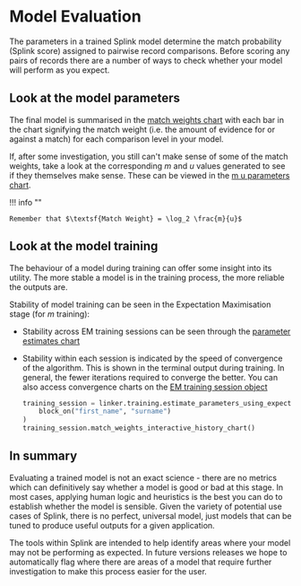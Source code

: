 # Model Evaluation

The parameters in a trained Splink model determine the match probability (Splink score) assigned to pairwise record comparisons. Before scoring any pairs of records there are a number of ways to check whether your model will perform as you expect.

## Look at the model parameters

The final model is summarised in the [match weights chart](../../charts/match_weights_chart.ipynb) with each bar in the chart signifying the match weight (i.e. the amount of evidence for or against a match) for each comparison level in your model.

If, after some investigation, you still can't make sense of some of the match weights, take a look at the corresponding $m$ and $u$ values generated to see if they themselves make sense. These can be viewed in the [m u parameters chart](../../charts/m_u_parameters_chart.ipynb).

!!! info ""

    Remember that $\textsf{Match Weight} = \log_2 \frac{m}{u}$


## Look at the model training

The behaviour of a model during training can offer some insight into its utility. The more stable a model is in the training process, the more reliable the outputs are.

Stability of model training can be seen in the Expectation Maximisation stage (for $m$ training):

- Stability across EM training sessions can be seen through the [parameter estimates chart](../../charts/parameter_estimate_comparisons_chart.ipynb)

- Stability within each session is indicated by the speed of convergence of the algorithm. This is shown in the terminal output during training. In general, the fewer iterations required to converge the better.  You can also access convergence charts on the [EM training session object](../../api_docs/em_training_session.md)

    ```python
    training_session = linker.training.estimate_parameters_using_expectation_maximisation(
        block_on("first_name", "surname")
    )
    training_session.match_weights_interactive_history_chart()
    ```



## In summary

Evaluating a trained model is not an exact science - there are no metrics which can definitively say whether a model is good or bad at this stage. In most cases, applying human logic and heuristics is the best you can do to establish whether the model is sensible. Given the variety of potential use cases of Splink, there is no perfect, universal model, just models that can be tuned to produce useful outputs for a given application.

The tools within Splink are intended to help identify areas where your model may not be performing as expected. In future versions releases we hope to automatically flag where there are areas of a model that require further investigation to make this process easier for the user.
